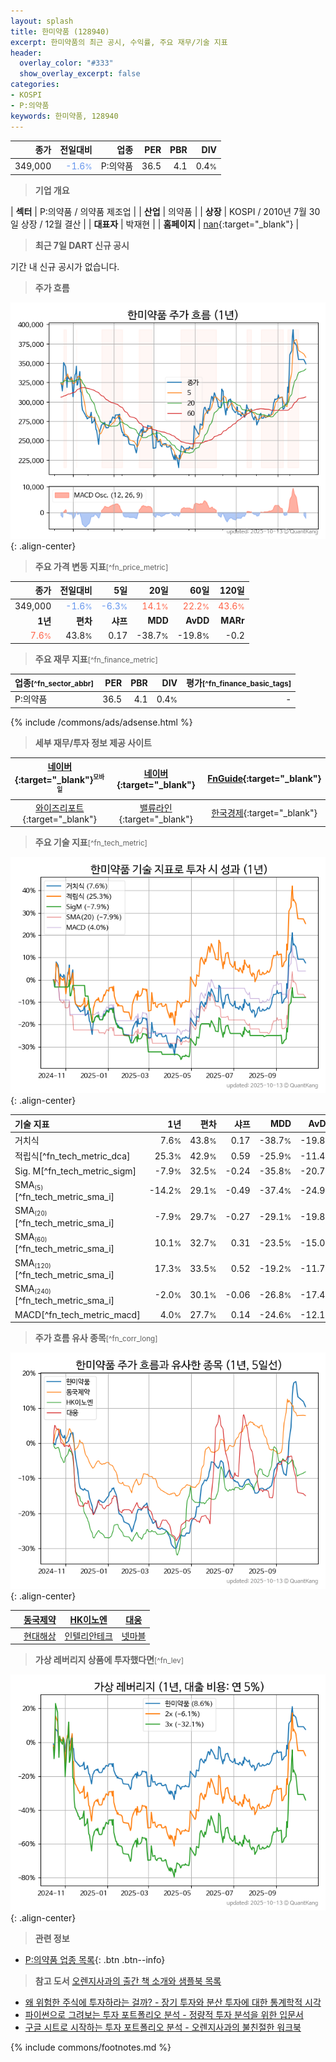 ```yaml
---
layout: splash
title: 한미약품 (128940)
excerpt: 한미약품의 최근 공시, 수익률, 주요 재무/기술 지표
header:
  overlay_color: "#333"
  show_overlay_excerpt: false
categories:
- KOSPI
- P:의약품
keywords: 한미약품, 128940
---
```


| **종가** | **전일대비** | **업종** | **PER** | **PBR** | **DIV** |
| -------: | -----------: | -------: | ------: | ------: | ------: |
| 349,000 | <span style="color: cornflowerblue">-1.6<small>%</small></span> | P:의약품 | 36.5 | 4.1 | 0.4<small>%</small> |

<!-- more -->


> **기업 개요**<a id="company"></a>

| <span style="white-space:nowrap;">**섹터**</span> | P:의약품 / 의약품 제조업 |
| <span style="white-space:nowrap;">**산업**</span> | 의약품 |
| <span style="white-space:nowrap;">**상장**</span> | KOSPI / 2010년 7월 30일 상장 / 12월 결산 |
| <span style="white-space:nowrap;">**대표자**</span> | 박재현 |
| <span style="white-space:nowrap;">**홈페이지**</span> | [nan](nan){:target="_blank"} |


> **최근 7일 DART 신규 공시**<a id="dart"></a>

기간 내 신규 공시가 없습니다.


> **주가 흐름**<a id="price"></a>

![128940](/stock/images/128940.png){: .align-center}


> **주요 가격 변동 지표**<small>[^fn_price_metric]</small>

| **종가** | **전일대비** | **5일** | **20일** | **60일** | **120일** |
| -------: | -----------: | ------: | -------: | -------: | --------: |
| 349,000 | <span style="color: cornflowerblue">-1.6<small>%</small></span> | <span style="color: cornflowerblue">-6.3<small>%</small></span> | <span style="color: tomato">14.1<small>%</small></span> | <span style="color: tomato">22.2<small>%</small></span> | <span style="color: tomato">43.6<small>%</small></span> |
| **1년** | **편차** | **샤프** | **MDD** | **AvDD** | **MARr** |
| <span style="color: tomato">7.6<small>%</small></span> | 43.8<small>%</small> | 0.17 | -38.7<small>%</small> | -19.8<small>%</small> | -0.2 |


> **주요 재무 지표**<small>[^fn_finance_metric]</small>

| **업종**<small>[^fn_sector_abbr]</small> | **PER** | **PBR** | **DIV** | **평가**<small>[^fn_finance_basic_tags]</small> |
| :--------------------------------------- | ------: | ------: | ------: | ----------------------------------------------: |
| P:의약품 | 36.5 | 4.1 | 0.4<small>%</small> | - |



{% include /commons/ads/adsense.html %}

> **세부 재무/투자 정보 제공 사이트**

| [네이버](https://m.stock.naver.com/domestic/stock/128940/finance/summary){:target="_blank"}<sup><small>모바일</small></sup> | [네이버](https://finance.naver.com/item/coinfo.naver?code=128940){:target="_blank"} | [FnGuide](https://comp.fnguide.com/SVO2/ASP/SVD_Invest.asp?gicode=A128940&MenuYn=Y){:target="_blank"} |
| :---: | :---: | :---: |
| [와이즈리포트](https://comp.wisereport.co.kr/company/c1040001.aspx?cmp_cd=128940){:target="_blank"} | [밸류라인](https://www.valueline.co.kr/finance/summary/128940){:target="_blank"} | [한국경제](https://markets.hankyung.com/stock/128940/financial-summary){:target="_blank"} |


> **주요 기술 지표**<small>[^fn_tech_metric]</small>


![128940](/stock/images/128940_tech.png){: .align-center}

| **기술 지표** | **1년** | **편차** | **샤프** | **MDD** | **AvDD** |
| :------------ | ------: | -----------: | -------: | ------: | -------: |
| 거치식 | 7.6<small>%</small> | 43.8<small>%</small> | 0.17 | -38.7<small>%</small> | -19.8<small>%</small> |
| 적립식[^fn_tech_metric_dca] | 25.3<small>%</small> | 42.9<small>%</small> | 0.59 | -25.9<small>%</small> | -11.4<small>%</small> |
| Sig. M[^fn_tech_metric_sigm] | -7.9<small>%</small> | 32.5<small>%</small> | -0.24 | -35.8<small>%</small> | -20.7<small>%</small> |
| SMA<small><sub>(5)</sub></small>[^fn_tech_metric_sma_i] | -14.2<small>%</small> | 29.1<small>%</small> | -0.49 | -37.4<small>%</small> | -24.9<small>%</small> |
| SMA<small><sub>(20)</sub></small>[^fn_tech_metric_sma_i] | -7.9<small>%</small> | 29.7<small>%</small> | -0.27 | -29.1<small>%</small> | -19.8<small>%</small> |
| SMA<small><sub>(60)</sub></small>[^fn_tech_metric_sma_i] | 10.1<small>%</small> | 32.7<small>%</small> | 0.31 | -23.5<small>%</small> | -15.0<small>%</small> |
| SMA<small><sub>(120)</sub></small>[^fn_tech_metric_sma_i] | 17.3<small>%</small> | 33.5<small>%</small> | 0.52 | -19.2<small>%</small> | -11.7<small>%</small> |
| SMA<small><sub>(240)</sub></small>[^fn_tech_metric_sma_i] | -2.0<small>%</small> | 30.1<small>%</small> | -0.06 | -26.8<small>%</small> | -17.4<small>%</small> |
| MACD[^fn_tech_metric_macd] | 4.0<small>%</small> | 27.7<small>%</small> | 0.14 | -24.6<small>%</small> | -12.1<small>%</small> |


> **주가 흐름 유사 종목**<a id="corr"></a><small>[^fn_corr_long]</small>

![128940](/stock/images/128940_corr.png){: .align-center}

|       | [동국제약](/086450/) | [HK이노엔](/195940/) | [대웅](/003090/) |
| :---: | :------------------------------------: | :------------------------------------: | :------------------------------------: |
|       | [현대해상](/001450/) | [인텔리안테크](/189300/) | [넷마블](/251270/) |


> **가상 레버리지 상품에 투자했다면**<a id="2x"></a><small>[^fn_lev]</small>

![128940](/stock/images/128940_2x.png){: .align-center}


> **관련 정보**

- [P:의약품 업종 목록](/stats/sector/kospi_업종_의약품_종목/){: .btn .btn--info}

> **참고 도서** [오렌지사과의 출간 책 소개와 샘플북 목록](https://kongdori.tistory.com/691)

- [왜 위험한 주식에 투자하라는 걸까? - 장기 투자와 분산 투자에 대한 통계학적 시각](https://kongdori.tistory.com/421)
- [파이썬으로 그려보는 투자 포트폴리오 분석  - 정량적 투자 분석을 위한 입문서](https://kongdori.tistory.com/643)
- [구글 시트로 시작하는 투자 포트폴리오 분석 - 오렌지사과의 불친절한 워크북](https://kongdori.tistory.com/449)


{% include commons/footnotes.md %}